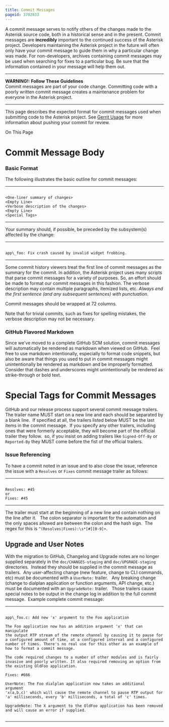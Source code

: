 ```yaml
---
title: Commit Messages
pageid: 3702833
---
```


A commit message serves to notify others of the changes made to the Asterisk source code, both in a historical sense and in the present. Commit messages are **incredibly** important to the continued success of the Asterisk project. Developers maintaining the Asterisk project in the future will often only have your commit message to guide them in why a particular change was made. For non-developers, archives containing commit messages may be used when searching for fixes to a particular bug. Be sure that the information contained in your message will help them out.




---

**WARNING!: Follow These Guidelines**  
Commit messages are part of your code change. Committing code with a poorly written commit message creates a maintenance problem for everyone in the Asterisk project.  


  



---


This page describes the expected format for commit messages used when submitting code to the Asterisk project. See [Gerrit Usage](/Development/Policies-and-Procedures/Historical-Policies-and-Procedures/Code-Review/Gerrit-Usage) for more information about pushing your commit for review.

On This Page 


Commit Message Body
===================

### Basic Format

The following illustrates the basic outline for commit messages:




---

  
  


```

<One-liner summary of changes>
<Empty Line>
<Verbose description of the changes>
<Empty Line>
<Special Tags>

```



---


Your summary should, if possible, be preceded by the subsystem(s) affected by the change:




---

  
  


```

app\_foo: Fix crash caused by invalid widget frobbing.

```



---


Some commit history viewers treat the first line of commit messages as the summary for the commit. In addition, the Asterisk project uses many scripts that parse commit messages for a variety of purposes. So, an effort should be made to format our commit messages in this fashion. The verbose description may contain multiple paragraphs, itemized lists, etc. *Always end the first sentence (and any subsequent sentences) with punctuation.*

Commit messages should be wrapped at 72 columns.

Note that for trivial commits, such as fixes for spelling mistakes, the verbose description may not be necessary.

### GitHub Flavored Markdown

Since we've moved to a complete GitHub SCM solution, commit messages will automatically be rendered as markdown when viewed on GitHub.  Feel free to use markdown intentionally, especially to format code snippets, but also be aware that things you used to put in commit messages might unintentionally be rendered as markdown and be improperly formatted.  Consider that dashes and underscores might unintentionally be rendered as strike-through or bold text.

Special Tags for Commit Messages
================================

GitHub and our release process support several commit message trailers.  The trailer name MUST start on a new line and each should be separated by a blank line.  If specified at all, the trailers listed below MUST be the last items in the commit message.  If you specify any other trailers, including ones that were formerly acceptable, they will become part of the official trailer they follow.  so, if you insist on adding trailers like `Signed-Off-By` or `Reported-By` they MUST come before the fist of the official trailers.

### Issue Referencing

To have a commit noted in an issue and to also close the issue, reference the issue with a `Resolves` or `Fixes` commit message trailer as follows:




---

  
  


```

Resolves: #45
or
Fixes: #45

```



---


The trailer must start at the beginning of a new line and contain nothing on the line after it.   The colon separator is important for the automation and the only spaces allowed are between the colon and the hash sign.  The regex for this is `^(Resolves|Fixes):\s*[#][0-9]+`.  

Upgrade and User Notes
----------------------

With the migration to GitHub, Changelog and Upgrade notes are no longer supplied separately in the `doc/CHANGES-staging` and `doc/UPGRADE-staging` directories.  Instead they should be supplied in the commit message as trailers.  Any user-affecting change (new feature, change to CLI commands, etc) must be documented with a `UserNote:` trailer.   Any breaking change (change to dialplan application or function arguments, API change, etc.) must be documented with an `UpgradeNote:` trailer.   Those trailers cause special notes to be output in the change log in addition to the full commit message.  Example complete commit message:




---

  
  


```

app\_foo.c: Add new 'x' argument to the Foo application
 
The Foo application now has an addition argument 'x' that can manipulate
the output RTP stream of the remote channel by causing it to pause for
a configured amount of time, at a configured interval and a configured
number of times. There's no real use for this other as an example of
how to format a commit message. 
 
The code required changes to a number of other modules and is fairly
invasive and poorly written. It also required removing an option from
the existing OldFoo application.
 
Fixes: #666
 
UserNote: The Foo dialplan application now takes an additional argument
'x(a,b,c)' which will cause the remote channel to pause RTP output for
'a' milliseconds, every 'b' milliseconds, a total of 'c' times.
 
UpgradeNote: The X argument to the OldFoo application has been removed
and will cause an error if supplied.
 

```



---


 

 


